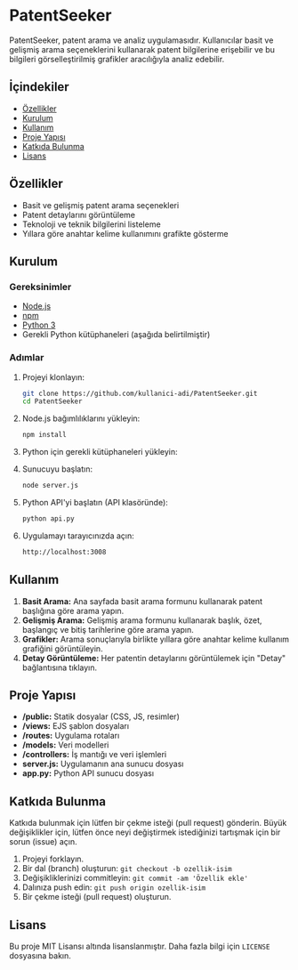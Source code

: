 # PatentSeeker

PatentSeeker, patent arama ve analiz uygulamasıdır. Kullanıcılar basit ve gelişmiş arama seçeneklerini kullanarak patent bilgilerine erişebilir ve bu bilgileri görselleştirilmiş grafikler aracılığıyla analiz edebilir.

## İçindekiler

- [Özellikler](#özellikler)
- [Kurulum](#kurulum)
- [Kullanım](#kullanım)
- [Proje Yapısı](#proje-yapısı)
- [Katkıda Bulunma](#katkıda-bulunma)
- [Lisans](#lisans)

## Özellikler

- Basit ve gelişmiş patent arama seçenekleri
- Patent detaylarını görüntüleme
- Teknoloji ve teknik bilgilerini listeleme
- Yıllara göre anahtar kelime kullanımını grafikte gösterme

## Kurulum

### Gereksinimler

- [Node.js](https://nodejs.org/)
- [npm](https://www.npmjs.com/)
- [Python 3](https://www.python.org/)
- Gerekli Python kütüphaneleri (aşağıda belirtilmiştir)

### Adımlar

1. Projeyi klonlayın:
    ```bash
    git clone https://github.com/kullanici-adi/PatentSeeker.git
    cd PatentSeeker
    ```

2. Node.js bağımlılıklarını yükleyin:
    ```bash
    npm install
    ```

3. Python için gerekli kütüphaneleri yükleyin:

4. Sunucuyu başlatın:
    ```bash
    node server.js
    ```

5. Python API'yi başlatın (API klasöründe):
    ```bash
    python api.py
    ```

6. Uygulamayı tarayıcınızda açın:
    ```bash
    http://localhost:3008
    ```

## Kullanım

1. **Basit Arama:** Ana sayfada basit arama formunu kullanarak patent başlığına göre arama yapın.
2. **Gelişmiş Arama:** Gelişmiş arama formunu kullanarak başlık, özet, başlangıç ve bitiş tarihlerine göre arama yapın.
3. **Grafikler:** Arama sonuçlarıyla birlikte yıllara göre anahtar kelime kullanım grafiğini görüntüleyin.
4. **Detay Görüntüleme:** Her patentin detaylarını görüntülemek için "Detay" bağlantısına tıklayın.

## Proje Yapısı

- **/public:** Statik dosyalar (CSS, JS, resimler)
- **/views:** EJS şablon dosyaları
- **/routes:** Uygulama rotaları
- **/models:** Veri modelleri
- **/controllers:** İş mantığı ve veri işlemleri
- **server.js:** Uygulamanın ana sunucu dosyası
- **app.py:** Python API sunucu dosyası

## Katkıda Bulunma

Katkıda bulunmak için lütfen bir çekme isteği (pull request) gönderin. Büyük değişiklikler için, lütfen önce neyi değiştirmek istediğinizi tartışmak için bir sorun (issue) açın.

1. Projeyi forklayın.
2. Bir dal (branch) oluşturun: `git checkout -b ozellik-isim`
3. Değişikliklerinizi commitleyin: `git commit -am 'Özellik ekle'`
4. Dalınıza push edin: `git push origin ozellik-isim`
5. Bir çekme isteği (pull request) oluşturun.

## Lisans

Bu proje MIT Lisansı altında lisanslanmıştır. Daha fazla bilgi için `LICENSE` dosyasına bakın.
